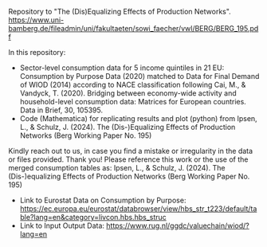 Repository to "The (Dis)Equalizing Effects of Production Networks". https://www.uni-bamberg.de/fileadmin/uni/fakultaeten/sowi_faecher/vwl/BERG/BERG_195.pdf

In this repository: 
- Sector-level consumption data for 5 income quintiles in 21 EU: Consumption by Purpose Data (2020) matched to Data for Final Demand of WIOD (2014) according to NACE classification 
following Cai, M., & Vandyck, T. (2020). Bridging between economy-wide activity and household-level consumption data: Matrices for European countries. Data in Brief, 30, 105395.
- Code (Mathematica) for replicating results and plot (python) from Ipsen, L., & Schulz, J. (2024). The (Dis-)Equalizing Effects of Production Networks (Berg Working Paper No. 195)

Kindly reach out to us, in case you find a mistake or irregularity in the data or files provided. Thank you!
Please reference this work or the use of the merged consumption tables as: 
Ipsen, L., & Schulz, J. (2024). The (Dis-)equalizing Effects of Production Networks (Berg Working Paper No. 195)

- Link to Eurostat Data on Consumption by Purpose: https://ec.europa.eu/eurostat/databrowser/view/hbs_str_t223/default/table?lang=en&category=livcon.hbs.hbs_struc
- Link to Input Output Data: https://www.rug.nl/ggdc/valuechain/wiod/?lang=en
